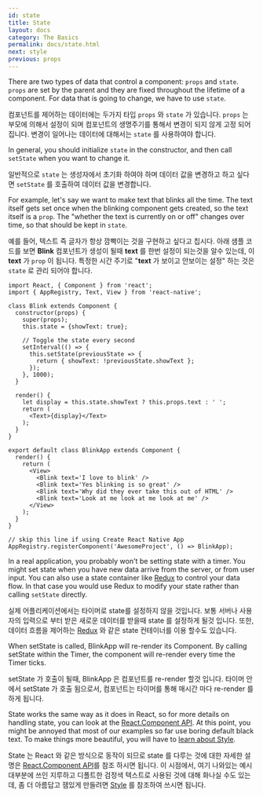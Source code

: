 ```yaml
---
id: state
title: State
layout: docs
category: The Basics
permalink: docs/state.html
next: style
previous: props
---
```

There are two types of data that control a component: `props` and `state`. `props` are set by the parent and they are fixed throughout the lifetime of a component. For data that is going to change, we have to use `state`.


컴포넌트를 제어하는 데이터에는 두가지 타입 `props` 와 `state` 가 있습니다. `props` 는 부모에 의해서 설정이 되며 컴포넌트의 생명주기를 통해서 변경이 되지 않게 고정 되어집니다. 변경이 일어나는 데이터에 대해서는 `state` 를 사용하여야 합니다. 


In general, you should initialize `state` in the constructor, and then call `setState` when you want to change it.

일반적으로 `state` 는 생성자에서 초기화 하여야 하며 데이터 값을 변경하고 하고 싶다면 `setState` 를 호출하여 데이터 값을 변경합니다.

For example, let's say we want to make text that blinks all the time. The text itself gets set once when the blinking component gets created, so the text itself is a `prop`. The "whether the text is currently on or off" changes over time, so that should be kept in `state`.

예를 들어, 텍스트 즉 글자가 항상 깜빡이는 것을 구현하고 싶다고 칩시다. 아래 샘플 코드를 보면 **Blink** 컴포넌트가 생성이 될때 **text** 를 한번 설정이 되는것을 알수 있는데, 이 **text** 가  `prop` 이 됩니다. 특정한 시간 주기로 "**text** 가 보이고 안보이는 설정" 하는 것은 `state` 로 관리 되어야 합니다. 


```ReactNativeWebPlayer
import React, { Component } from 'react';
import { AppRegistry, Text, View } from 'react-native';

class Blink extends Component {
  constructor(props) {
    super(props);
    this.state = {showText: true};

    // Toggle the state every second
    setInterval(() => {
      this.setState(previousState => {
        return { showText: !previousState.showText };
      });
    }, 1000);
  }

  render() {
    let display = this.state.showText ? this.props.text : ' ';
    return (
      <Text>{display}</Text>
    );
  }
}

export default class BlinkApp extends Component {
  render() {
    return (
      <View>
        <Blink text='I love to blink' />
        <Blink text='Yes blinking is so great' />
        <Blink text='Why did they ever take this out of HTML' />
        <Blink text='Look at me look at me look at me' />
      </View>
    );
  }
}

// skip this line if using Create React Native App
AppRegistry.registerComponent('AwesomeProject', () => BlinkApp);
```

In a real application, you probably won't be setting state with a timer. You might set state when you have new data arrive from the server, or from user input. You can also use a state container like [Redux](http://redux.js.org/index.html) to control your data flow. In that case you would use Redux to modify your state rather than calling `setState` directly.

실제 어플리케이션에서는 타이머로 state를 설정하지 않을 것입니다. 보통 서버나 사용자의 입력으로 부터 받은 새로운 데이터를 받을때 state 를 설정하게 될것 입니다. 또한, 데이터 흐름을 제어하는 [Redux](http://redux.js.org/index.html) 와 같은 state 컨테이너를 이용 할수도 있습니다.

When setState is called, BlinkApp will re-render its Component. By calling setState within the Timer, the component will re-render every time the Timer ticks.

setState 가 호출이 될때, BlinkApp 은 컴포넌트를 re-render 할것 입니다. 타이머 안에서 setState 가 호출 됨으로서, 컴포넌트는 타이머를 통해 매시간 마다 re-render 를 하게 됩니다.

State works the same way as it does in React, so for more details on handling state, you can look at the [React.Component API](https://facebook.github.io/react/docs/component-api.html).
At this point, you might be annoyed that most of our examples so far use boring default black text. To make things more beautiful, you will have to [learn about Style](docs/style.html).

State 는 React 와 같은 방식으로 동작이 되므로 state 를 다루는 것에 대한 자세한 설명은 [React.Component API](https://facebook.github.io/react/docs/component-api.html)를 참조 하시면 됩니다. 이 시점에서, 여기 나와있는 예시 대부분에 쓰인 지루하고 디폴트한 검정색 텍스트로 사용된 것에 대해 화나실 수도 있는데, 좀 더 아름답고 잼있게 만들려면 [Style](docs/style.html) 를 참조하여 쓰시면 됩니다.